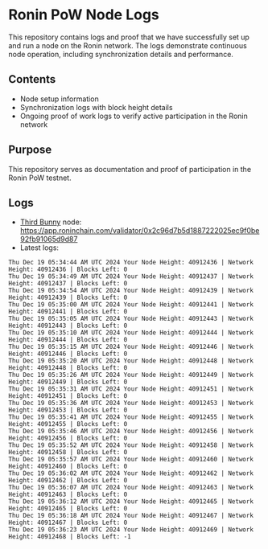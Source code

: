 # Ronin PoW Node Logs

This repository contains logs and proof that we have successfully set up and run a node on the Ronin network. The logs demonstrate continuous node operation, including synchronization details and performance.

## Contents

- Node setup information
- Synchronization logs with block height details
- Ongoing proof of work logs to verify active participation in the Ronin network

## Purpose

This repository serves as documentation and proof of participation in the Ronin PoW testnet.

## Logs

- [Third Bunny](https://thirdbunny.xyz/) node: https://app.roninchain.com/validator/0x2c96d7b5d1887222025ec9f0be92fb91065d9d87
- Latest logs:
```
Thu Dec 19 05:34:44 AM UTC 2024 Your Node Height: 40912436 | Network Height: 40912436 | Blocks Left: 0
Thu Dec 19 05:34:49 AM UTC 2024 Your Node Height: 40912437 | Network Height: 40912437 | Blocks Left: 0
Thu Dec 19 05:34:54 AM UTC 2024 Your Node Height: 40912439 | Network Height: 40912439 | Blocks Left: 0
Thu Dec 19 05:35:00 AM UTC 2024 Your Node Height: 40912441 | Network Height: 40912441 | Blocks Left: 0
Thu Dec 19 05:35:05 AM UTC 2024 Your Node Height: 40912443 | Network Height: 40912443 | Blocks Left: 0
Thu Dec 19 05:35:10 AM UTC 2024 Your Node Height: 40912444 | Network Height: 40912444 | Blocks Left: 0
Thu Dec 19 05:35:15 AM UTC 2024 Your Node Height: 40912446 | Network Height: 40912446 | Blocks Left: 0
Thu Dec 19 05:35:20 AM UTC 2024 Your Node Height: 40912448 | Network Height: 40912448 | Blocks Left: 0
Thu Dec 19 05:35:26 AM UTC 2024 Your Node Height: 40912449 | Network Height: 40912449 | Blocks Left: 0
Thu Dec 19 05:35:31 AM UTC 2024 Your Node Height: 40912451 | Network Height: 40912451 | Blocks Left: 0
Thu Dec 19 05:35:36 AM UTC 2024 Your Node Height: 40912453 | Network Height: 40912453 | Blocks Left: 0
Thu Dec 19 05:35:41 AM UTC 2024 Your Node Height: 40912455 | Network Height: 40912455 | Blocks Left: 0
Thu Dec 19 05:35:46 AM UTC 2024 Your Node Height: 40912456 | Network Height: 40912456 | Blocks Left: 0
Thu Dec 19 05:35:52 AM UTC 2024 Your Node Height: 40912458 | Network Height: 40912458 | Blocks Left: 0
Thu Dec 19 05:35:57 AM UTC 2024 Your Node Height: 40912460 | Network Height: 40912460 | Blocks Left: 0
Thu Dec 19 05:36:02 AM UTC 2024 Your Node Height: 40912462 | Network Height: 40912462 | Blocks Left: 0
Thu Dec 19 05:36:07 AM UTC 2024 Your Node Height: 40912463 | Network Height: 40912463 | Blocks Left: 0
Thu Dec 19 05:36:12 AM UTC 2024 Your Node Height: 40912465 | Network Height: 40912465 | Blocks Left: 0
Thu Dec 19 05:36:18 AM UTC 2024 Your Node Height: 40912467 | Network Height: 40912467 | Blocks Left: 0
Thu Dec 19 05:36:23 AM UTC 2024 Your Node Height: 40912469 | Network Height: 40912468 | Blocks Left: -1
```
